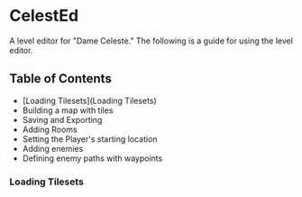 CelestEd
========

A level editor for "Dame Celeste." The following is a guide for using the level editor.

Table of Contents 
-----------------
- [Loading Tilesets](Loading Tilesets)
- Building a map with tiles
- Saving and Exporting
- Adding Rooms
- Setting the Player's starting location
- Adding enemies
- Defining enemy paths with waypoints

### Loading Tilesets ###
